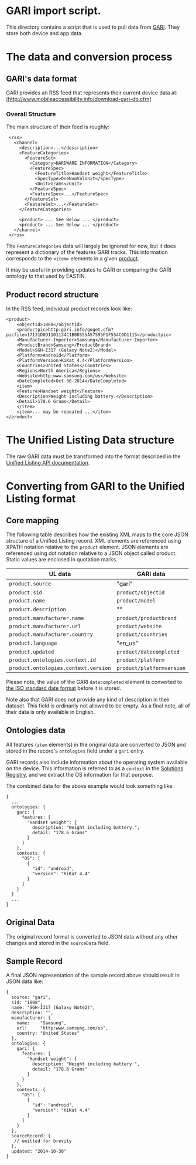 # GARI import script.

This directory contains a script that is used to pull data from [GARI](http://www.mobileaccessibility.info/).  They store both device and app data.


# The data and conversion process

## GARI's data format

GARI provides an RSS feed that represents their current device data at: [http://www.mobileaccessibility.info/download-gari-db.cfm]

### Overall Structure

The main structure of their feed is roughly:

```
 <rss>
   <channel>
     <description>...</description>
     <FeatureCategories>
       <FeatureSet>
         <Category>HARDWARE INFORMATION</Category>
         <FeatureSpec>
           <FeatureTitle>Handset weight</FeatureTitle>
           <SpecType>OneNumValUnit</SpecType>
           <Unit>Grams</Unit>
         </FeatureSpec>
         <FeatureSpec>...</FeatureSpec>
       </FeatureSet>
       <FeatureSet>...</FeatureSet>
     </FeatureCategories>

     <product> ... See Below ... </product>
     <product> ... See Below ... </product>
   </channel>
 </rss>
```

The `FeatureCategories` data will largely be ignored for now, but it does represent a dictionary of the features GARI tracks.  This information corresponds to the `<item>` elements in a given [product](#product-record-structure).

It may be useful in providing updates to GARI or comparing the GARI ontology to that used by EASTIN.

## Product record structure

In the RSS feed, individual product records look like:

```
<product>
    <objectid>1808</objectid>
    <productpic>http:gari.info/goget.cfm?picfile=17131D0D1101134C1B0D555A57595F1F554C0D1115</productpic>
    <Manufacturer-Importer>Samsung</Manufacturer-Importer>
    <ProductBrand>Samsung</ProductBrand>
    <Model>SGH-I317 (Galaxy Note2)</Model>
    <Platform>Android</Platform>
    <PlatformVersion>KiKat 4.4</PlatformVersion>
    <Countries>United States</Countries>
    <Regions>North America</Regions>
    <Website>http:www.samsung.com/us</Website>
    <DateCompleted>Oct-30-2014</DateCompleted>
    <item>
    <Feature>Handset weight</Feature>
    <Description>Weight including battery.</Description>
    <Detail>178.6 Grams</Detail>
    </item>
    <item>... may be repeated ...</item>
</product>
```

# The Unified Listing Data structure

The raw GARI data must be transformed into the format described in the [Unified Listing API documentation](https://github.com/the-t-in-rtf/unified-listing/blob/master/front-end/api/docs/ul.md).

# Converting from GARI to the Unified Listing format

## Core mapping
The following table describes how the existing XML maps to the core JSON structure of a Unified Listing record.  XML elements are referenced using XPATH notation relative to the `product` element.  JSON elements are referenced using dot notation relative to a JSON object called product.  Static values are enclosed in quotation marks.

| UL data | GARI data |
| ------- | --------- |
| `product.source`  | "gari" |
| `product.sid` | `product/objectId` |
| `product.name` | `product/model` |
| `product.description` | "" |
| `product.manufacturer.name` | `product/productbrand` |
| `product.manufacturer.url` | `product/website` |
| `product.manufacturer.country` | `product/countries` |
| `product.language` | "en_us" |
| `product.updated` | `product/datecompleted` |
| `product.ontologies.context.id` | `product/platform` |
| `product.ontologies.context.version` | `product/platformversion` |

Please note, the value of the GARI `datecompleted` element is converted to [the ISO standard date format](http://en.wikipedia.org/wiki/ISO_8601) before it is stored.

Note also that GARI does not provide any kind of description in their dataset.  This field is ordinarily not allowed to be empty.  As a final note, all of their data is only available in English.

## Ontologies data

All features (`item` elements) in the original data are converted to JSON and stored in the record's `ontologies` field under a `gari` entry.

GARI records also include information about the operating system available on the device.  This information is referred to as a `context` in the [Solutions Registry](http://wiki.gpii.net/w/Solution_Registry), and we extract the OS information for that purpose.

The combined data for the above example would look something like:

```
{
  ...
  ontologies: {
    gari: {
      features: {
        "Handset weight": {
          description: "Weight including battery.",
          detail: "178.6 Grams"
        }
      }
    },
    contexts: {
      "OS": [
        {
          "id": "android",
          "version": "KiKat 4.4"
        }
      ]
    }
  }
  ...
}
```

## Original Data

The original record format is converted to JSON data without any other changes and stored in the `sourceData` field.

## Sample Record

A final JSON representation of the sample record above should result in JSON data like:

```
{
  source: "gari",
  sid: "1808",
  name: "SGH-I317 (Galaxy Note2)",
  description: "",
  manufacturer: {
    name:    "Samsung",
    url:     "http:www.samsung.com/us",
    country: "United States"
  },
  ontologies: {
    gari: {
      features: {
        "Handset weight": {
          description: "Weight including battery.",
          detail: "178.6 Grams"
        }
      }
    },
    contexts: {
      "OS": [
        {
          "id": "android",
          "version": "KiKat 4.4"
        }
      ]
    }
  },
  sourceRecord: {
   // omitted for brevity
  },
  updated: "2014-10-30"
}
```